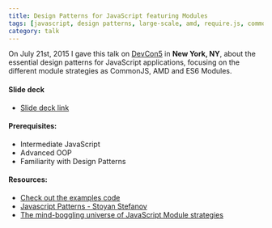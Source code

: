 ```yaml
---
title: Design Patterns for JavaScript featuring Modules
tags: [javascript, design patterns, large-scale, amd, require.js, commonjs, node.js, browserify, webpack, almond, umd, systemjs, es6]
category: talk
---
```


On July 21st, 2015 I gave this talk on [DevCon5](http://www.html5report.com/conference/newyork/) in
**New York, NY**, about the essential design patterns for JavaScript applications, focusing on the different module strategies as CommonJS, AMD and ES6 Modules.

#### Slide deck
* [Slide deck link](//tiagorg.com/talk-design-patterns-for-javascript-featuring-modules)

#### Prerequisites:

* Intermediate JavaScript
* Advanced OOP
* Familiarity with Design Patterns

#### Resources:

* [Check out the examples code](https://github.com/tiagorg/design-patterns-examples)
* [Javascript Patterns - Stoyan Stefanov](http://shop.oreilly.com/product/9780596806767.do)
* [The mind-boggling universe of JavaScript Module strategies](https://www.airpair.com/javascript/posts/the-mind-boggling-universe-of-javascript-modules)
